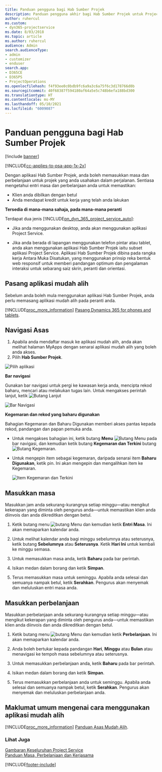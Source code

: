 ```yaml
---
title: Panduan pengguna bagi Hab Sumber Projek
description: Panduan pengguna akhir bagi Hab Sumber Projek untuk Project Service
author: ruhercul
ms.custom:
- dyn365-projectservice
ms.date: 8/03/2018
ms.topic: article
ms.author: ruhercul
audience: Admin
search.audienceType:
- admin
- customizer
- enduser
search.app:
- D365CE
- D365PS
- ProjectOperations
ms.openlocfilehash: f4f93ee0c0bdb9fc6a9a3c6a75f6c3d178766d0b
ms.sourcegitcommit: 40f68387f594180af64a5e5c748b6efa188bd300
ms.translationtype: HT
ms.contentlocale: ms-MY
ms.lasthandoff: 05/10/2021
ms.locfileid: "6009087"
---
```

# <a name="user-guide-for-project-resource-hub"></a>Panduan pengguna bagi Hab Sumber Projek

[!include [banner](../includes/psa-now-project-operations.md)]

[!INCLUDE[cc-applies-to-psa-app-1x-2x](../includes/cc-applies-to-psa-app-1x-2x.md)]

Dengan aplikasi Hab Sumber Projek, anda boleh memasukkan masa dan perbelanjaan untuk projek yang anda usahakan dalam perjalanan. Sentiasa mengetahui entri masa dan perbelanjaan anda untuk memastikan:

- Klien anda dibilkan dengan betul
- Anda mendapat kredit untuk kerja yang telah anda lakukan

**Tersedia di mana-mana sahaja, pada mana-mana peranti**

Terdapat dua jenis [!INCLUDE[pn_dyn_365_project_service_auto](../includes/pn-dyn-365-project-service-auto.md)]: 

- Jika anda menggunakan desktop, anda akan menggunakan aplikasi Project Service. 

- Jika anda berada di lapangan menggunakan telefon pintar atau tablet, anda akan menggunakan aplikasi Hab Sumber Projek iaitu subset aplikasi Project Service. Aplikasi Hab Sumber Projek dibina pada rangka kerja Antara Muka Disatukan, yang menggunakan prinsip reka bentuk web responsif untuk memberi pandangan optimum dan pengalaman interaksi untuk sebarang saiz skrin, peranti dan orientasi. 


## <a name="install-the-mobile-app"></a>Pasang aplikasi mudah alih
Sebelum anda boleh mula menggunakan aplikasi Hab Sumber Projek, anda perlu memasang aplikasi mudah alih pada peranti anda. 

[!INCLUDE[proc_more_information](../includes/proc-more-information.md)] [Pasang Dynamics 365 for phones and tablets](/dynamics365/mobile-app/install-dynamics-365-for-phones-and-tablets).

## <a name="basic-navigation"></a>Navigasi Asas
1.  Apabila anda mendaftar masuk ke aplikasi mudah alih, anda akan melihat halaman MyApps dengan senarai aplikasi mudah alih yang boleh anda akses. 
2.  Pilih **Hab Sumber Projek**.

![Pilih aplikasi](media/chooseApp_1.png "Pilih aplikasi")

**Bar navigasi**

Gunakan bar navigasi untuk pergi ke kawasan kerja anda, mencipta rekod baharu, mencari atau melakukan tugas lain. Untuk mengakses perintah lanjut, ketik ![Butang Lanjut](media/MoreButton.png "Butang Lanjut")

![Bar Navigasi](media/NavBar_2.png "Bar Nav")

**Kegemaran dan rekod yang baharu digunakan**

Bahagian Kegemaran dan Baharu Digunakan memberi akses pantas kepada rekod, pandangan dan papan pemuka anda. 

- Untuk mengakses bahagian ini, ketik butang **Menu** ![Butang Menu](media/MenuButton.png "Butang menu") pada bar navigasi, dan kemudian ketik butang **Kegemaran dan Terkini** butang ![Butang Kegemaran](media/FavButton.png "Butang Kegemaran").

- Untuk mengepin item sebagai kegemaran, daripada senarai item **Baharu Digunakan**, ketik pin. Ini akan mengepin dan mengalihkan item ke Kegemaran.

  ![Item Kegemaran dan Terkini](media/Favs_3.png "Item Kegemaran dan Terkini")
 
## <a name="enter-time"></a>Masukkan masa
Masukkan jam anda sekurang-kurangnya setiap minggu—atau mengikut kekerapan yang diminta oleh pengurus anda—untuk memastikan klien anda diinvois dan anda dikreditkan dengan betul.

1. Ketik butang menu ![butang Menu](media/MenuButton.png "Butang menu") dan kemudian ketik **Entri Masa**. Ini akan memaparkan kalendar anda.

2. Untuk melihat kalendar anda bagi minggu sebelumnya atau seterusnya, ketik butang **Sebelumnya** atau **Seterusnya**. Ketik **Hari Ini** untuk kembali ke minggu semasa.

3. Untuk memasukkan masa anda, ketik **Baharu** pada bar perintah. 

4. Isikan medan dalam borang dan ketik **Simpan**.

5. Terus memasukkan masa untuk seminggu. Apabila anda selesai dan semuanya nampak betul, ketik **Serahkan**. Pengurus akan menyemak dan meluluskan entri masa anda.

## <a name="enter-expenses"></a>Masukkan perbelanjaan 
Masukkan perbelanjaan anda sekurang-kurangnya setiap minggu—atau mengikut kekerapan yang diminta oleh pengurus anda—untuk memastikan klien anda diinvois dan anda dikreditkan dengan betul.

1. Ketik butang menu ![butang Menu](media/MenuButton.png "Butang menu") dan kemudian ketik **Perbelanjaan**. Ini akan memaparkan kalendar anda.

2. Anda boleh bertukar kepada pandangan **Hari**, **Minggu** atau **Bulan** atau menavigasi ke tempoh masa sebelumnya atau seterusnya. 

3. Untuk memasukkan perbelanjaan anda, ketik **Baharu** pada bar perintah. 

4. Isikan medan dalam borang dan ketik **Simpan**.

5. Terus memasukkan perbelanjaan anda untuk seminggu. Apabila anda selesai dan semuanya nampak betul, ketik **Serahkan**. Pengurus akan menyemak dan meluluskan perbelanjaan anda.

## <a name="general-information-on-how-to-use-the-mobile-app"></a>Maklumat umum mengenai cara menggunakan aplikasi mudah alih 
[!INCLUDE[proc_more_information](../includes/proc-more-information.md)] [Panduan Asas Mudah Alih](/dynamics365/mobile-app/dynamics-365-phones-tablets-users-guide).

### <a name="see-also"></a>Lihat Juga  
 [Gambaran Keseluruhan Project Service](../psa/overview.md)   
 [Panduan Masa, Perbelanjaan dan Kerjasama](../psa/time-expense-collaboration-guide.md)   
 


[!INCLUDE[footer-include](../includes/footer-banner.md)]